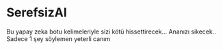 # SerefsizAI
Bu yapay zeka botu kelimeleriyle sizi kötü hissettirecek... Ananızı sikecek.. Sadece 1 şey söylemen yeterli canım
